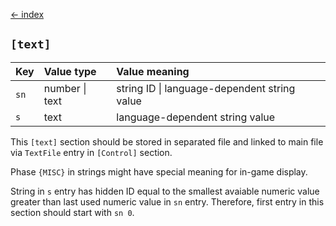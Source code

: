 [← index](../index.md)

## `[text]`

| Key  | Value type     | Value meaning                                |
|:-----|:---------------|:---------------------------------------------|
| `sn` | number \| text | string ID \| language-dependent string value |
| `s`  | text           | language-dependent string value              |

This `[text]` section should be stored in separated file and linked to main
file via `TextFile` entry in `[Control]` section.

Phase `{MISC}` in strings might have special meaning for in-game display.

String in `s` entry has hidden ID equal to the smallest avaiable numeric value
greater than last used numeric value in `sn` entry. Therefore, first entry in
this section should start with `sn 0`.